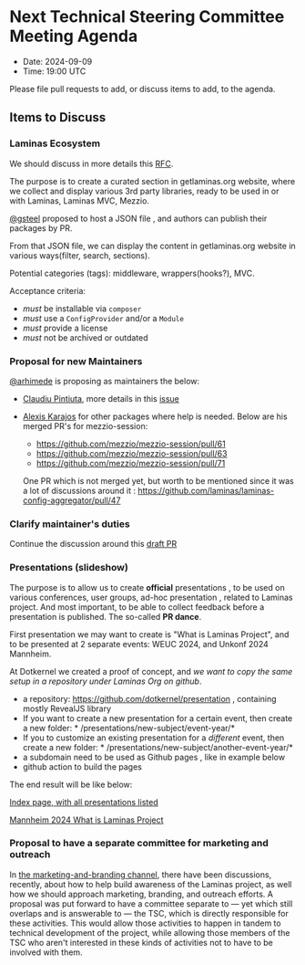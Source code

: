 # Next Technical Steering Committee Meeting Agenda

- Date: 2024-09-09
- Time: 19:00 UTC

Please file pull requests to add, or discuss items to add, to the agenda.

## Items to Discuss

### Laminas Ecosystem
   We should discuss in more details this [RFC](https://github.com/laminas/getlaminas.org/issues/199).
   
   The purpose is to create a curated section in getlaminas.org website, where we collect and display various 3rd party libraries, ready to be used in or with Laminas, Laminas MVC, Mezzio.
   
   [@gsteel](https://github.com/gsteel) proposed to host a JSON file , and authors can publish their packages by PR.
   
   From that JSON file, we can display the content in getlaminas.org website in various ways(filter, search, sections). 
   
   Potential categories (tags): middleware, wrappers(hooks?),  MVC.

   Acceptance criteria:
   - _must_ be installable via `composer`
   - _must_ use a `ConfigProvider` and/or a `Module`
   - _must_ provide a license
   - _must_ not be archived or outdated
   

### Proposal for new Maintainers

[@arhimede](https://github.com/arhimede) is proposing as maintainers the below:
 - [Claudiu Pintiuta](https://github.com/cPintiuta), more details in this [issue](https://github.com/laminas/technical-steering-committee/issues/190)
 - [Alexis Karajos](https://github.com/alexmerlin) for other packages where help is needed.
     Below are his merged PR's for mezzio-session:
    - https://github.com/mezzio/mezzio-session/pull/61
    - https://github.com/mezzio/mezzio-session/pull/63
    - https://github.com/mezzio/mezzio-session/pull/71
   
     One PR which is not merged yet, but worth to be mentioned since it was a lot of discussions around it : https://github.com/laminas/laminas-config-aggregator/pull/47

### Clarify maintainer's duties 
  Continue the discussion around this [draft PR](https://github.com/laminas/technical-steering-committee/pull/193)

### Presentations (slideshow) 
 The purpose is to allow us to create **official** presentations , to be used on various conferences, user groups, ad-hoc presentation , related to Laminas project. 
 And most important, to be able to collect feedback before a presentation is published. The so-called **PR dance**.
 
 First presentation we may want to create is "What is Laminas Project", and to be presented at 2 separate events: WEUC 2024, and Unkonf 2024 Mannheim.
 
 At Dotkernel we created a proof of concept, and *we want to copy the same setup in a repository under Laminas Org on github*. 
 - a repository: https://github.com/dotkernel/presentation , containing mostly RevealJS library
 - If you want to create a new presentation for a certain event, then create a new folder:  * /presentations/new-subject/event-year/*
 - If you to customize an existing presentation for a *different* event, then create a new folder:  * /presentations/new-subject/another-event-year/*
 - a subdomain need to be used as Github pages , like in example below
 - github action to build the pages

The end result will be like below:

[Index page, with all presentations listed](https://show.dotkernel.org/)

[Mannheim 2024 What is Laminas Project](https://show.dotkernel.org/presentations/what-is-laminas-project/mannheim-2024/)
   
### Proposal to have a separate committee for marketing and outreach

In [the marketing-and-branding channel](https://laminas.slack.com/archives/C014W19NPV3), there have been discussions, recently, about how to help build awareness of the Laminas project, as well how we should approach marketing, branding, and outreach efforts. A proposal was put forward to have a committee separate to — yet which still overlaps and is answerable to — the TSC, which is directly responsible for these activities. This would allow those activities to happen in tandem to technical development of the project, while allowing those members of the TSC who aren't interested in these kinds of activities not to have to be involved with them.
